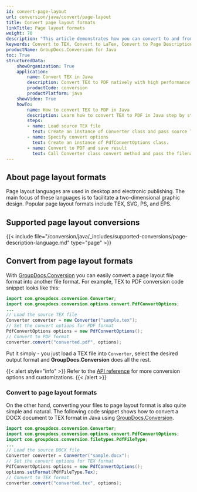 ```yaml
---
id: convert-page-layout
url: conversion/java/convert/page-layout
title: Convert page layout formats
linkTitle: Page layout formats
weight: 70
description: "This article demonstrates how you can convert to and from page layout formats with GroupDocs.Conversion for Java."
keywords: Convert to TEX, Convert to LaTex, Convert to Page Description Language, Convert from Page Layout Language, Convert to Page Layout, Convert from Page Layout
productName: GroupDocs.Conversion for Java
toc: True
structuredData:
    showOrganization: True
    application:    
        name: Convert TEX in Java    
        description: Convert TEX to PDF natively with high performance using Java language and GroupDocs.Conversion for Java APIs
        productCode: conversion
        productPlatform: java 
    showVideo: True
    howTo:
        name: How to convert TEX to PDF in Java 
        description: Learn how to convert TEX to PDF in Java step by step
        steps:
        - name: Load source TEX file 
          text: Create an instance of Converter class and pass source TEX file path as a constructor parameter. You may specify absolute or relative file path as per your requirements. 
        - name: Specify convert options 
          text: Create an instance of PdfConvertOptions class.
        - name: Convert to PDF and save result 
          text: Call Converter class convert method and pass the filename for the converted PDF file and the PdfConvertOptions object from the previous step as parameters.
---
```


## About page layout formats

Page layout languages are used in desktop and electronic publishing. The main focus of these languages is to facilitate a two-dimensional graphic design. Popular page layout formats include TEX, SVG, PS, and EPS.

## Supported page layout conversions

{{< include file="/conversion/java/_includes/supported-conversions/page-description-language.md" type="page" >}}

## Convert from page layout formats

With [GroupDocs.Conversion](https://products.groupdocs.com/conversion/java) you can easily convert a page layout file format into another file format.
For example, TEX to PDF conversion code snippet looks like this:

```java
import com.groupdocs.conversion.Converter;
import com.groupdocs.conversion.options.convert.PdfConvertOptions;
...
// Load the source TEX file
Converter converter = new Converter("sample.tex");
// Set the convert options for PDF format
PdfConvertOptions options = new PdfConvertOptions();
// Convert to PDF format
converter.convert("converted.pdf", options);
```

Put it simply - you just load a TEX file into `Converter`, select the desired output format and **GroupDocs.Conversion** does all the rest.  

{{< alert style="info" >}}
Refer to the [API reference](https://reference.groupdocs.com/conversion/java/com.groupdocs.conversion.options.convert/package-frame) for more conversion options and customizations.
{{< /alert >}}

### Convert to page layout formats

On the other hand, converting your files to page layout format is also quite simple and natural.
The following code snippet shows how to convert a DOCX document to TEX format in Java using [GroupDocs.Conversion](https://products.groupdocs.com/conversion/java).

```java
import com.groupdocs.conversion.Converter;
import com.groupdocs.conversion.options.convert.PdfConvertOptions;
import com.groupdocs.conversion.filetypes.PdfFileType;
...
// Load the source DOCX file
Converter converter = Converter("sample.docx");
// Set the convert options for TEX format
PdfConvertOptions options = new PdfConvertOptions();
options.setFormat(PdfFileType.Tex);
// Convert to TEX format
converter.convert("converted.tex", options);
```
